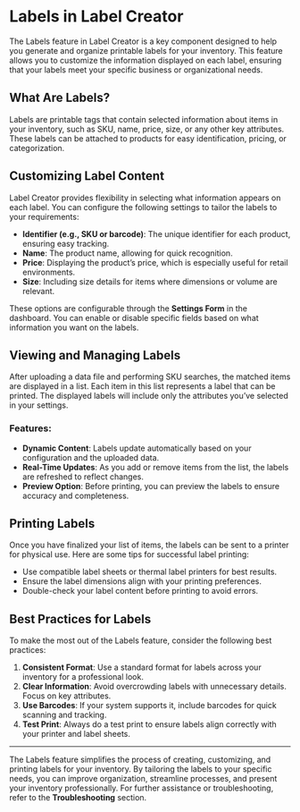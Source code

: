 # Labels in Label Creator

The Labels feature in Label Creator is a key component designed to help you generate and organize printable labels for your inventory. This feature allows you to customize the information displayed on each label, ensuring that your labels meet your specific business or organizational needs.

## What Are Labels?

Labels are printable tags that contain selected information about items in your inventory, such as SKU, name, price, size, or any other key attributes. These labels can be attached to products for easy identification, pricing, or categorization.

## Customizing Label Content

Label Creator provides flexibility in selecting what information appears on each label. You can configure the following settings to tailor the labels to your requirements:

- **Identifier (e.g., SKU or barcode)**: The unique identifier for each product, ensuring easy tracking.
- **Name**: The product name, allowing for quick recognition.
- **Price**: Displaying the product’s price, which is especially useful for retail environments.
- **Size**: Including size details for items where dimensions or volume are relevant.

These options are configurable through the **Settings Form** in the dashboard. You can enable or disable specific fields based on what information you want on the labels.

## Viewing and Managing Labels

After uploading a data file and performing SKU searches, the matched items are displayed in a list. Each item in this list represents a label that can be printed. The displayed labels will include only the attributes you’ve selected in your settings.

### Features:

- **Dynamic Content**: Labels update automatically based on your configuration and the uploaded data.
- **Real-Time Updates**: As you add or remove items from the list, the labels are refreshed to reflect changes.
- **Preview Option**: Before printing, you can preview the labels to ensure accuracy and completeness.

## Printing Labels

Once you have finalized your list of items, the labels can be sent to a printer for physical use. Here are some tips for successful label printing:

- Use compatible label sheets or thermal label printers for best results.
- Ensure the label dimensions align with your printing preferences.
- Double-check your label content before printing to avoid errors.

## Best Practices for Labels

To make the most out of the Labels feature, consider the following best practices:

1. **Consistent Format**: Use a standard format for labels across your inventory for a professional look.
2. **Clear Information**: Avoid overcrowding labels with unnecessary details. Focus on key attributes.
3. **Use Barcodes**: If your system supports it, include barcodes for quick scanning and tracking.
4. **Test Print**: Always do a test print to ensure labels align correctly with your printer and label sheets.

---

The Labels feature simplifies the process of creating, customizing, and printing labels for your inventory. By tailoring the labels to your specific needs, you can improve organization, streamline processes, and present your inventory professionally. For further assistance or troubleshooting, refer to the **Troubleshooting** section.
